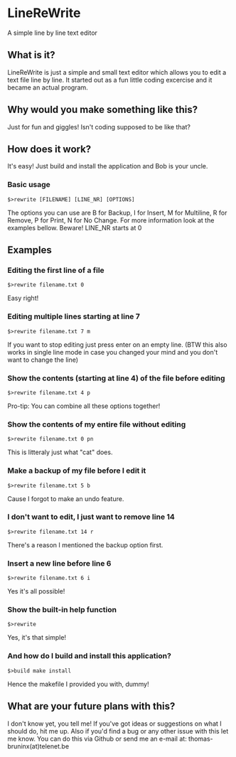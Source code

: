 # LineReWrite
A simple line by line text editor

## What is it?
LineReWrite is just a simple and small text editor which allows you to edit a text file line by line.
It started out as a fun little coding excercise and it became an actual program.

## Why would you make something like this?
Just for fun and giggles! Isn't coding supposed to be like that?

## How does it work?
It's easy! Just build and install the application and Bob is your uncle.

### Basic usage
```
$>rewrite [FILENAME] [LINE_NR] [OPTIONS]
```
The options you can use are B for Backup, I for Insert, M for Multiline, R for Remove, P for Print, N for No Change. For more information look at the examples bellow. Beware! LINE_NR starts at 0

## Examples
### Editing the first line of a file
```
$>rewrite filename.txt 0
```
Easy right!

### Editing multiple lines starting at line 7
```
$>rewrite filename.txt 7 m
```
If you want to stop editing just press enter on an empty line. (BTW this also works in single line mode in case you changed your mind and you don't want to change the line)

### Show the contents (starting at line 4) of the file before editing
```
$>rewrite filename.txt 4 p
```
Pro-tip: You can combine all these options together!

### Show the contents of my entire file without editing
```
$>rewrite filename.txt 0 pn
```
This is litteraly just what "cat" does.

### Make a backup of my file before I edit it
```
$>rewrite filename.txt 5 b
```
Cause I forgot to make an undo feature.

### I don't want to edit, I just want to remove line 14
```
$>rewrite filename.txt 14 r
```
There's a reason I mentioned the backup option first.

### Insert a new line before line 6
```
$>rewrite filename.txt 6 i
```
Yes it's all possible!

### Show the built-in help function
```
$>rewrite
```
Yes, it's that simple!

### And how do I build and install this application?
```
$>build make install
```
Hence the makefile I provided you with, dummy!

## What are your future plans with this?
I don't know yet, you tell me! If you've got ideas or suggestions on what I should do, hit me up. Also if you'd find a bug or any other issue with this let me know. You can do this via Github or send me an e-mail at: thomas-bruninx(at)telenet.be
